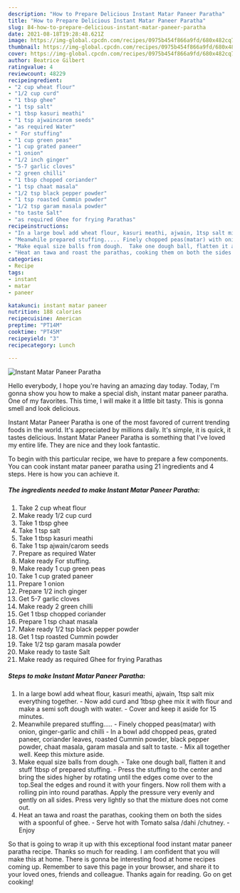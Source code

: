 ```yaml
---
description: "How to Prepare Delicious Instant Matar Paneer Paratha"
title: "How to Prepare Delicious Instant Matar Paneer Paratha"
slug: 84-how-to-prepare-delicious-instant-matar-paneer-paratha
date: 2021-08-18T19:28:48.621Z
image: https://img-global.cpcdn.com/recipes/0975b454f866a9fd/680x482cq70/instant-matar-paneer-paratha-recipe-main-photo.jpg
thumbnail: https://img-global.cpcdn.com/recipes/0975b454f866a9fd/680x482cq70/instant-matar-paneer-paratha-recipe-main-photo.jpg
cover: https://img-global.cpcdn.com/recipes/0975b454f866a9fd/680x482cq70/instant-matar-paneer-paratha-recipe-main-photo.jpg
author: Beatrice Gilbert
ratingvalue: 4
reviewcount: 48229
recipeingredient:
- "2 cup wheat flour"
- "1/2 cup curd"
- "1 tbsp ghee"
- "1 tsp salt"
- "1 tbsp kasuri meathi"
- "1 tsp ajwaincarom seeds"
- "as required Water"
- " For stuffing"
- "1 cup green peas"
- "1 cup grated paneer"
- "1 onion"
- "1/2 inch ginger"
- "5-7 garlic cloves"
- "2 green chilli"
- "1 tbsp chopped coriander"
- "1 tsp chaat masala"
- "1/2 tsp black pepper powder"
- "1 tsp roasted Cummin powder"
- "1/2 tsp garam masala powder"
- "to taste Salt"
- "as required Ghee for frying Parathas"
recipeinstructions:
- "In a large bowl add wheat flour, kasuri meathi, ajwain, 1tsp salt mix everything together.  Now add curd and 1tbsp ghee mix it with flour and make a semi soft dough with water.  Cover and keep it aside for 15 minutes."
- "Meanwhile prepared stuffing..... Finely chopped peas(matar) with onion, ginger-garlic and chilli  In a bowl add chopped peas, grated paneer, coriander leaves, roasted Cummin powder, black pepper powder, chaat masala, garam masala and salt to taste. Mix all together well. Keep this mixture aside."
- "Make equal size balls from dough.  Take one dough ball, flatten it and stuff 1tbsp of prepared stuffing. Press the stuffing to the center and bring the sides higher by rotating until the edges come over to the top.Seal the edges and round it with your fingers. Now roll them with a rolling pin into round parathas. Apply the pressure very evenly and gently on all sides. Press very lightly so that the mixture does not come out."
- "Heat an tawa and roast the parathas, cooking them on both the sides with a spoonful of ghee. Serve hot with Tomato salsa /dahi /chutney.  Enjoy"
categories:
- Recipe
tags:
- instant
- matar
- paneer

katakunci: instant matar paneer 
nutrition: 188 calories
recipecuisine: American
preptime: "PT14M"
cooktime: "PT45M"
recipeyield: "3"
recipecategory: Lunch

---
```



![Instant Matar Paneer Paratha](https://img-global.cpcdn.com/recipes/0975b454f866a9fd/680x482cq70/instant-matar-paneer-paratha-recipe-main-photo.jpg)

Hello everybody, I hope you're having an amazing day today. Today, I'm gonna show you how to make a special dish, instant matar paneer paratha. One of my favorites. This time, I will make it a little bit tasty. This is gonna smell and look delicious.

Instant Matar Paneer Paratha is one of the most favored of current trending foods in the world. It's appreciated by millions daily. It's simple, it is quick, it tastes delicious. Instant Matar Paneer Paratha is something that I've loved my entire life. They are nice and they look fantastic.




To begin with this particular recipe, we have to prepare a few components. You can cook instant matar paneer paratha using 21 ingredients and 4 steps. Here is how you can achieve it.

<!--inarticleads1-->

##### The ingredients needed to make Instant Matar Paneer Paratha:

1. Take 2 cup wheat flour
1. Make ready 1/2 cup curd
1. Take 1 tbsp ghee
1. Take 1 tsp salt
1. Take 1 tbsp kasuri meathi
1. Take 1 tsp ajwain/carom seeds
1. Prepare as required Water
1. Make ready  For stuffing.
1. Make ready 1 cup green peas
1. Take 1 cup grated paneer
1. Prepare 1 onion
1. Prepare 1/2 inch ginger
1. Get 5-7 garlic cloves
1. Make ready 2 green chilli
1. Get 1 tbsp chopped coriander
1. Prepare 1 tsp chaat masala
1. Make ready 1/2 tsp black pepper powder
1. Get 1 tsp roasted Cummin powder
1. Take 1/2 tsp garam masala powder
1. Make ready to taste Salt
1. Make ready as required Ghee for frying Parathas




<!--inarticleads2-->

##### Steps to make Instant Matar Paneer Paratha:

1. In a large bowl add wheat flour, kasuri meathi, ajwain, 1tsp salt mix everything together.  - Now add curd and 1tbsp ghee mix it with flour and make a semi soft dough with water.  - Cover and keep it aside for 15 minutes.
1. Meanwhile prepared stuffing..... - Finely chopped peas(matar) with onion, ginger-garlic and chilli  - In a bowl add chopped peas, grated paneer, coriander leaves, roasted Cummin powder, black pepper powder, chaat masala, garam masala and salt to taste. - Mix all together well. Keep this mixture aside.
1. Make equal size balls from dough.  - Take one dough ball, flatten it and stuff 1tbsp of prepared stuffing. - Press the stuffing to the center and bring the sides higher by rotating until the edges come over to the top.Seal the edges and round it with your fingers. Now roll them with a rolling pin into round parathas. Apply the pressure very evenly and gently on all sides. Press very lightly so that the mixture does not come out.
1. Heat an tawa and roast the parathas, cooking them on both the sides with a spoonful of ghee. - Serve hot with Tomato salsa /dahi /chutney.  - Enjoy




So that is going to wrap it up with this exceptional food instant matar paneer paratha recipe. Thanks so much for reading. I am confident that you will make this at home. There is gonna be interesting food at home recipes coming up. Remember to save this page in your browser, and share it to your loved ones, friends and colleague. Thanks again for reading. Go on get cooking!
